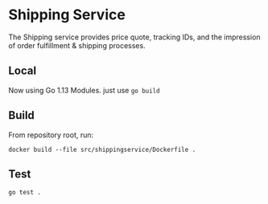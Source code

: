 # Shipping Service

The Shipping service provides price quote, tracking IDs, and the impression of order fulfillment & shipping processes.

## Local

Now using Go 1.13 Modules. just use `go build`

## Build

From repository root, run:

```
docker build --file src/shippingservice/Dockerfile .
```

## Test

```
go test .
```
